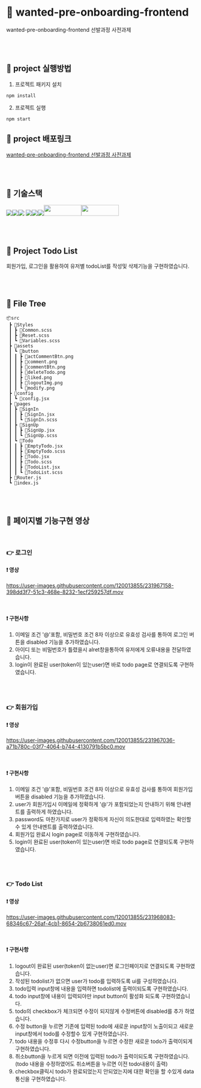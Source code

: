# 📀 wanted-pre-onboarding-frontend
wanted-pre-onboarding-frontend 선발과정 사전과제

<br />
<br/>

## 📣 project 실행방법
1. 프로젝트 패키지 설치

```
npm install
```

2. 프로젝트 실행

```
npm start
```

## 📣 project 배포링크
<a href="https://wanted-pre-onboarding-frontend-orcin.vercel.app/"> wanted-pre-onboarding-frontend 선발과정 사전과제 </a>

<br/>
<br/>

## 📣 기술스택
<img src="https://img.shields.io/badge/react-61DAFB?style=for-the-badge&logo=react&logoColor=black"><img src="https://img.shields.io/badge/html5-E34F26?style=for-the-badge&logo=html5&logoColor=white"><img src="https://img.shields.io/badge/github-181717?style=for-the-badge&logo=github&logoColor=white">
<img src="https://img.shields.io/badge/git-F05032?style=for-the-badge&logo=git&logoColor=white"><img src="https://img.shields.io/badge/axios-purple?style=for-the-badge&logo=axios&logoColor=white"><img src="https://img.shields.io/badge/javascript-F7DF1E?style=for-the-badge&logo=javascript&logoColor=black"><img src="https://img.shields.io/badge/React Router-CA4245?style=flat&amp;logo=ReactRouter&amp;logoColor=white" width="100" height="29"><img src="https://img.shields.io/badge/sass-CC6699?style=flat&logo=sass&logoColor=white" width="100" height="29"/>


<br/>
<br/>

## 📣 Project Todo List
회원가입, 로그인을 활용하여 유저별 todoList를 작성및 삭제기능을 구현하였습니다. 

<br />
<br/>

## 📣 File Tree

```
📦src
 ┣ 📂Styles
 ┃ ┣ 📜Common.scss
 ┃ ┣ 📜Reset.scss
 ┃ ┗ 📜Variables.scss
 ┣ 📂assets
 ┃ ┗ 📂button
 ┃ ┃ ┣ 📜actCommentBtn.png
 ┃ ┃ ┣ 📜comment.png
 ┃ ┃ ┣ 📜commentBtn.png
 ┃ ┃ ┣ 📜deleteTodo.png
 ┃ ┃ ┣ 📜liked.png
 ┃ ┃ ┣ 📜logoutImg.png
 ┃ ┃ ┗ 📜modify.png
 ┣ 📂config
 ┃ ┗ 📜config.jsx
 ┣ 📂pages
 ┃ ┣ 📂SignIn
 ┃ ┃ ┣ 📜SignIn.jsx
 ┃ ┃ ┗ 📜SignIn.scss
 ┃ ┣ 📂SignUp
 ┃ ┃ ┣ 📜SignUp.jsx
 ┃ ┃ ┗ 📜SignUp.scss
 ┃ ┗ 📂Todo
 ┃ ┃ ┣ 📜EmptyTodo.jsx
 ┃ ┃ ┣ 📜EmptyTodo.scss
 ┃ ┃ ┣ 📜Todo.jsx
 ┃ ┃ ┣ 📜Todo.scss
 ┃ ┃ ┣ 📜TodoList.jsx
 ┃ ┃ ┗ 📜TodoList.scss
 ┣ 📜Router.js
 ┗ 📜index.js
 ```
 
 <br />
 <br/>
 
 ## 📣 페이지별 기능구현 영상
 
 <br />
 
 ### 👉 로그인
 #### ❗ 영상


https://user-images.githubusercontent.com/120013855/231967158-398dd3f7-51c3-468e-8232-1ecf259257df.mov


<br/>
 
 #### ❗ 구현사항<br/>
  1. 이메일 조건 '@'포함, 비밀번호 조건 8자 이상으로 유효성 검사를 통하여 로그인 버튼을 disabled 기능을 추가하였습니다.
  2. 아이디 또는 비밀번호가 틀렸을시 alret창을통하여 유저에게 오류내용을 전달하였습니다.
  3. login이 완료된 user(token이 있는user)면 바로 todo page로 연결되도록 구현하였습니다.
  
<br/>
<br/>

### 👉 회원가입
#### ❗ 영상


https://user-images.githubusercontent.com/120013855/231967036-a71b780c-03f7-4064-b744-4130791b5bc0.mov


<br/>

#### ❗ 구현사항<br/>
 1. 이메일 조건 '@'포함, 비밀번호 조건 8자 이상으로 유효성 검사를 통하여 회원가입 버튼을 disabled 기능을 추가하였습니다.
 2. user가 회원가입시 이메일에 정확하게 '@'가 포함되었는지 안내하기 위해 안내멘트를 출력하게 하였습니다.
 3. password도 마찬가지로 user가 정확하게 자신이 의도한대로 입력하였는 확인할 수 있게 안내멘트를 출력하였습니다.
 4. 회원가입 완료시 login page로 이동하게 구현하였습니다.
 5. login이 완료된 user(token이 있는user)면 바로 todo page로 연결되도록 구현하였습니다. 
  
<br/>
<br/>


### 👉 Todo List
#### ❗ 영상


https://user-images.githubusercontent.com/120013855/231968083-68346c67-26af-4cb1-8654-2b6738061ed0.mov


<br/>

#### ❗ 구현사항<br/>
1. logout이 완료된 user(token이 없는user)면 로그인페이지로 연결되도록 구현하였습니다.
2. 작성된 todolist가 없으면 user가 todo를 입력하도록 ui를 구성하였습니다.
3. todo입력 input창에 내용을 입력하면 todolist에 출력이되도록 구현하였습니다.
4. todo input창에 내용이 입력되야만 input button이 활성화 되도록 구현하였습니다.
5. todo의 checkbox가 체크되면 수정이 되지않게 수정버튼에 disabled를 추가 하였습니다.
6. 수정 button을 누르면 기존에 입력된 todo에 새로운 input창이 노출이되고 새로운 input창에서 todo를 수정할수 있게 구현하였습니다.
7. todo 내용을 수정후 다시 수정button을 누르면 수정한 새로운 todo가 출력이되게 구현하였습니다.
8. 취소button을 누르게 되면 이전에 입력된 todo가 출력이되도록 구현하였습니다.(todo 내용을 수정하였어도 취소버튼을 누르면 이전 todo내용이 출력)
9. checkbox클릭시 todo가 완료되었는지 안되었는지에 대한 확인을 할 수있게 data 통신을 구현하였습니다. 
